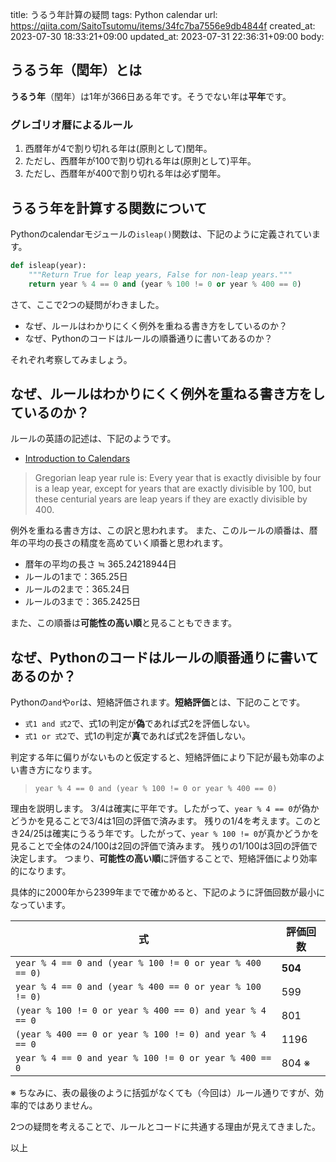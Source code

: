 title: うるう年計算の疑問
tags: Python calendar
url: https://qiita.com/SaitoTsutomu/items/34fc7ba7556e9db4844f
created_at: 2023-07-30 18:33:21+09:00
updated_at: 2023-07-31 22:36:31+09:00
body:

## うるう年（閏年）とは

**うるう年**（閏年）は1年が366日ある年です。そうでない年は**平年**です。

### グレゴリオ暦によるルール

1. 西暦年が4で割り切れる年は(原則として)閏年。
2. ただし、西暦年が100で割り切れる年は(原則として)平年。
3. ただし、西暦年が400で割り切れる年は必ず閏年。

## うるう年を計算する関数について

Pythonのcalendarモジュールの`isleap()`関数は、下記のように定義されています。

```py
def isleap(year):
    """Return True for leap years, False for non-leap years."""
    return year % 4 == 0 and (year % 100 != 0 or year % 400 == 0)
```

さて、ここで2つの疑問がわきました。

* なぜ、ルールはわかりにくく例外を重ねる書き方をしているのか？
* なぜ、Pythonのコードはルールの順番通りに書いてあるのか？

それぞれ考察してみましょう。

## なぜ、ルールはわかりにくく例外を重ねる書き方をしているのか？

ルールの英語の記述は、下記のようです。

- [Introduction to Calendars](https://aa.usno.navy.mil/faq/calendars#:~:text=Gregorian%20leap%20year%20rule%20is%3A%20Every%20year%20that%20is%20exactly%20divisible%20by%20four%20is%20a%20leap%20year%2C%20except%20for%20years%20that%20are%20exactly%20divisible%20by%20100%2C%20but%20these%20centurial%20years%20are%20leap%20years%20if%20they%20are%20exactly%20divisible%20by%20400.)

> Gregorian leap year rule is: Every year that is exactly divisible by four is a leap year, except for years that are exactly divisible by 100, but these centurial years are leap years if they are exactly divisible by 400.

例外を重ねる書き方は、この訳と思われます。
また、このルールの順番は、暦年の平均の長さの精度を高めていく順番と思われます。

* 暦年の平均の長さ ≒ 365.24218944日
* ルールの1まで：365.25日
* ルールの2まで：365.24日
* ルールの3まで：365.2425日

また、この順番は**可能性の高い順**と見ることもできます。

## なぜ、Pythonのコードはルールの順番通りに書いてあるのか？

Pythonの`and`や`or`は、短絡評価されます。**短絡評価**とは、下記のことです。

* `式1 and 式2`で、式1の判定が**偽**であれば式2を評価しない。
* `式1 or 式2`で、式1の判定が**真**であれば式2を評価しない。

判定する年に偏りがないものと仮定すると、短絡評価により下記が最も効率のよい書き方になります。

> `year % 4 == 0 and (year % 100 != 0 or year % 400 == 0)`

理由を説明します。
3/4は確実に平年です。したがって、`year % 4 == 0`が偽かどうかを見ることで3/4は1回の評価で済みます。
残りの1/4を考えます。このとき24/25は確実にうるう年です。したがって、`year % 100 != 0`が真かどうかを見ることで全体の24/100は2回の評価で済みます。
残りの1/100は3回の評価で決定します。
つまり、**可能性の高い順**に評価することで、短絡評価により効率的になります。

具体的に2000年から2399年までで確かめると、下記のように評価回数が最小になっています。

| 式 | 評価回数 |
| -- | ------ |
| `year % 4 == 0 and (year % 100 != 0 or year % 400 == 0)` | **504** |
| `year % 4 == 0 and (year % 400 == 0 or year % 100 != 0)` | 599 |
| `(year % 100 != 0 or year % 400 == 0) and year % 4 == 0`  | 801 |
| `(year % 400 == 0 or year % 100 != 0) and year % 4 == 0` | 1196 |
| `year % 4 == 0 and year % 100 != 0 or year % 400 == 0` | 804 ※ |

※ ちなみに、表の最後のように括弧がなくても（今回は）ルール通りですが、効率的ではありません。

2つの疑問を考えることで、ルールとコードに共通する理由が見えてきました。

以上

